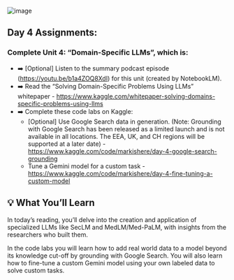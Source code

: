 ![image](https://github.com/user-attachments/assets/c15403f6-ea7f-4572-aab0-889497734730)

## Day 4 Assignments:

### Complete Unit 4: “Domain-Specific LLMs”, which is:
- ➡️  [Optional] Listen to the summary podcast episode (https://youtu.be/b1a4ZOQ8XdI) for this unit (created by NotebookLM).
- ➡️  Read the “Solving Domain-Specific Problems Using LLMs” whitepaper - https://www.kaggle.com/whitepaper-solving-domains-specific-problems-using-llms 
- ➡️  Complete these code labs on Kaggle:
    - [Optional] Use Google Search data in generation. (Note: Grounding with Google Search has been released as a limited launch and is not available in all locations. The EEA, UK, and CH regions will be supported at a later date) - https://www.kaggle.com/code/markishere/day-4-google-search-grounding
    - Tune a Gemini model for a custom task - https://www.kaggle.com/code/markishere/day-4-fine-tuning-a-custom-model

## 💡 What You’ll Learn

In today’s reading, you’ll delve into the creation and application of specialized LLMs like SecLM and MedLM/Med-PaLM, with insights from the researchers who built them.

In the code labs you will learn how to add real world data to a model beyond its knowledge cut-off by grounding with Google Search.  You will also learn how to fine-tune a custom Gemini model using your own labeled data to solve custom tasks.
